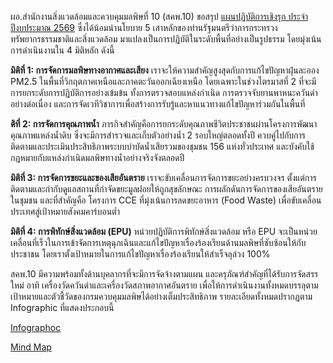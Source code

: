 ผอ.สำนักงานสิ่งแวดล้อมและควบคุมมลพิษที่ 10 (สคพ.10) ขอสรุป [แผนปฏิบัติการเชิงรุก ประจำปีงบประมาณ 2569](https://kietpawpan.github.io/2569) ซึ่งได้น้อมนำนโยบาย 5 เสาหลักของท่านรัฐมนตรีว่าการกระทรวงทรัพยากรธรรมชาติและสิ่งแวดล้อม มาแปลงเป็นการปฏิบัติในระดับพื้นที่อย่างเป็นรูปธรรม โดยมุ่งเน้นการดำเนินงานใน 4 มิติหลัก ดังนี้

__มิติที่ 1: การจัดการมลพิษทางอากาศและเสียง__
เราจะให้ความสำคัญสูงสุดกับการแก้ไขปัญหาฝุ่นละออง PM2.5 ในพื้นที่วิกฤตภาคเหนือและภาคตะวันออกเฉียงเหนือ โดยเฉพาะในช่วงไตรมาสที่ 2 ที่จะมีการยกระดับการปฏิบัติการอย่างเข้มข้น ทั้งการตรวจสอบแหล่งกำเนิด การตรวจจับยานพาหนะควันดำอย่างต่อเนื่อง และการจัดเวทีวิชาการเพื่อสร้างการรับรู้และหาแนวทางแก้ไขปัญหาร่วมกันในพื้นที่ 

__ติที่ 2: การจัดการคุณภาพน้ำ__
ภารกิจสำคัญคือการยกระดับคุณภาพชีวิตประชาชนผ่านโครงการพัฒนาคุณภาพแหล่งน้ำดิบ ซึ่งจะมีการสำรวจและเก็บตัวอย่างน้ำ 2 รอบใหญ่ตลอดทั้งปี ควบคู่ไปกับการติดตามและประเมินประสิทธิภาพระบบบำบัดน้ำเสียรวมของชุมชน 156 แห่งทั่วประเทศ และบังคับใช้กฎหมายกับแหล่งกำเนิดมลพิษทางน้ำอย่างจริงจังตลอดปี 

__มิติที่ 3: การจัดการขยะและของเสียอันตราย__
เราจะขับเคลื่อนการจัดการขยะอย่างครบวงจร ตั้งแต่การติดตามและกำกับดูแลสถานที่กำจัดขยะมูลฝอยให้ถูกสุขลักษณะ การผลักดันการจัดการของเสียอันตรายในชุมชน และที่สำคัญคือ โครงการ CCE ที่มุ่งเน้นการลดขยะอาหาร (Food Waste) เพื่อขับเคลื่อนประเทศสู่เป้าหมายสังคมคาร์บอนต่ำ 

__มิติที่ 4: การพิทักษ์สิ่งแวดล้อม (EPU)__
หน่วยปฏิบัติการพิทักษ์สิ่งแวดล้อม หรือ EPU จะเป็นหน่วยเคลื่อนที่เร็วในการเข้าจัดการเหตุฉุกเฉินและแก้ไขปัญหาเรื่องร้องเรียนด้านมลพิษที่ซับซ้อนให้กับประชาชน โดยเราตั้งเป้าหมายในการแก้ไขปัญหาเรื่องร้องเรียนให้สำเร็จลุล่วง 100% 

สคพ.10 มีความพร้อมทั้งด้านบุคลากรที่จะมีการจัดจ้างตามแผน และครุภัณฑ์สำคัญที่ได้รับการจัดสรรใหม่ อาทิ เครื่องวัดควันดำและเครื่องวัดสภาพอากาศอันตราย  เพื่อให้การดำเนินงานทั้งหมดบรรลุตามเป้าหมายและตัวชี้วัดของกรมควบคุมมลพิษได้อย่างเต็มประสิทธิภาพ รายละเอียดทั้งหมดปรากฏตาม Infographic ที่แสดงประกอบนี้

[Infographoc](https://notebooklm.google.com/notebook/b5a84029-87d0-4fcc-a8b2-05bbdeb2e7f5)

[Mind Map](https://kietpawpan.github.io/2569/mindmap.png)
